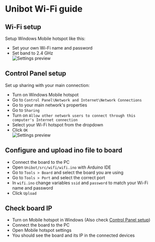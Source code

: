 # Unibot Wi-Fi guide

## Wi-Fi setup
Setup Windows Mobile hotspot like this:  
- Set your own Wi-Fi name and password
- Set band to 2.4 GHz  
![Settings preview](https://i.imgur.com/Ghh0aka.png)

## Control Panel setup
Set up sharing with your main connection:
- Turn on Windows Mobile hotspot
- Go to `Control Panel\Network and Internet\Network Connections`
- Go to your main network's properties
- Go to `Sharing`
- Turn on `Allow other network users to connect through this computer's Internet connection`
- Select your Wi-Fi hotspot from the dropdown
- Click `OK`  
![Settings preview](https://i.imgur.com/kHX00BN.png)

## Configure and upload ino file to board
- Connect the board to the PC
- Open `Unibot/src/wifi/wifi.ino` with Arduino IDE
- Go to `Tools > Board` and select the board you are using 
- Go to `Tools > Port` and select the correct port
- In `wifi.ino` change variables `ssid` and `password` to match your Wi-Fi name and password
- Click `Upload`

## Check board IP
- Turn on Mobile hotspot in Windows (Also check [Control Panel setup](#control-panel-setup))
- Connect the board to the PC
- Open Mobile hotspot settings
- You should see the board and its IP in the connected devices